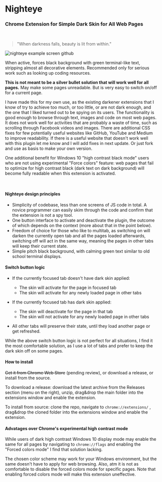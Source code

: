 # Nighteye
### Chrome Extension for Simple Dark Skin for All Web Pages
&nbsp;  

> "When darkness falls, beauty is lit from within."

![nighteye example screen github](https://i.imgur.com/qA887oQ.png)

When active, forces black background with green terminal-like text, stripping almost all decorative elements. Recommended only for serious work such as looking up coding resources.

**This is not meant to be a silver bullet solution that will work well for all pages.** May make some pages unreadable. But is very easy to switch on/off for a current page.

I have made this for my own use, as the existing darkener extensions that I know of try to achieve too much, or too little, or are not dark enough, and the one that I liked turned out to be spying on its users. The functionality is good enough to browse through text, images and code on most web pages. It does not work well for activities that are probably a waste of time, such as scrolling through Facebook videos and images. There are additional CSS fixes for few potentially useful websites like GitHub, YouTube and Medium to improve readability. If there is a useful website that doesn't work well with this plugin let me know and I will add fixes in next update. Or just fork and use as basis to make your own version.

One additional benefit for Windows 10 "high contrast black mode" users who are not using experimental "Force colors" feature: web pages that fail to optimize for high contrast black (dark text on dark background) will become fully readable when this extension is activated.

&nbsp;  

#### Nighteye design principles

- Simplicity of codebase, less than one screens of JS code in total. A novice programmer can easily skim through the code and confirm that the extension is not a spy tool.
- One button interface to activate and deactivate the plugin, the outcome of which depends on the context (more about that in the point below).
- Freedom of choice for those who like to multitab, as switching on will darken the currently open tab and all the pages loaded afterwards, switching off will act in the same way, meaning the pages in other tabs will keep their current state.
- Simple pitch black background, with calming green text similar to old school terminal displays.

#### Switch button logic

- If the currently focused tab doesn't have dark skin applied:
  - The skin will activate for the page in focused tab
  - The skin will activate for any newly loaded page in other tabs

- If the currently focused tab has dark skin applied: 
  - The skin will deactivate for the page in that tab
  - The skin will not activate for any newly loaded page in other tabs

- All other tabs will preserve their state, until they load another page or get refreshed.

While the above switch button logic is not perfect for all situations, I find it the most comfortable solution, as I use a lot of tabs and prefer to keep the dark skin off on some pages.

#### How to install

~~Get it from Chrome Web Store~~ (pending review), or download a release, or install from the source.

To download a release: download the latest archive from the Releases section (menu on the right), unzip, drag&drop the main folder into the extensions window and enable the extension.

To install from source: clone the repo, navigate to `chrome://extensions/` , drag&drop the cloned folder into the extensions window and enable the extension.

#### Advatages over Chrome's experimental high contrast mode

While users of dark high contrast Windows 10 display mode may enable the same for all pages by navigating to `chrome://flags` and enabling the "Forced colors mode" I find that solution lacking.

The chosen color scheme may work for your Windows environment, but the same doesn't have to apply for web browsing. Also, atm it is not as comfortable to disable the forced colors mode for specific pages. Note that enabling forced colors mode will make this extension uneffective.
